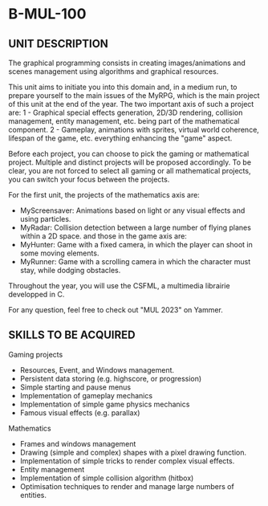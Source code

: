 # B-MUL-100

## UNIT DESCRIPTION

The graphical programming consists in creating images/animations and scenes management using algorithms and graphical resources.

This unit aims to initiate you into this domain and, in a medium run, to prepare yourself to the main issues of the MyRPG, which is the main project of this unit at the end of the year. 
The two important axis of such a project are:
1 - Graphical special effects generation, 2D/3D rendering, collision management, entity management, etc. being part of the mathematical component.
2 - Gameplay, animations with sprites, virtual world coherence, lifespan of the game, etc. everything enhancing the "game" aspect.

Before each project, you can choose to pick the gaming or mathematical project. Multiple and distinct projects will be proposed accordingly.
To be clear, you are not forced to select all gaming or all mathematical projects, you can switch your focus between the projects.

For the first unit, the projects of the mathematics axis are:
- MyScreensaver: Animations based on light or any visual effects and using particles.
- MyRadar: Collision detection between a large number of flying planes within a 2D space.
and those in the game axis are:
- MyHunter: Game with a fixed camera, in which the player can shoot in some moving elements.
- MyRunner: Game with a scrolling camera in which the character must stay, while dodging obstacles.

Throughout the year, you will use the CSFML, a multimedia librairie developped in C.

For any question, feel free to check out "MUL 2023" on Yammer.

## SKILLS TO BE ACQUIRED

Gaming projects
- Resources, Event, and Windows management.
- Persistent data storing (e.g. highscore, or progression)
- Simple starting and pause menus
- Implementation of gameplay mechanics
- Implementation of simple game physics mechanics
- Famous visual effects (e.g. parallax)

Mathematics
- Frames and windows management
- Drawing (simple and complex) shapes with a pixel drawing function.
- Implementation of simple tricks to render complex visual effects.
- Entity management
- Implementation of simple collision algorithm (hitbox)
- Optimisation techniques to render and manage large numbers of entities.